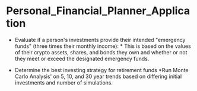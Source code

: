 # Personal_Financial_Planner_Application

  * Evaluate if a person's investments provide their intended "emergency funds" (three times their monthly income):
        * This is based on the values of their crypto assets, shares, and bonds they own and whether or not they meet or exceed the designated emergency funds.
        
  * Determine the best investing strategy for retirement funds
        *Run Monte Carlo Analysis' on 5, 10, and 30 year trends based on differing initial investments and number of simulations.
